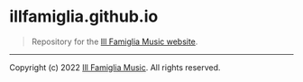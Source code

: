 # illfamiglia.github.io

> Repository for the [Ill Famiglia Music website](https://illfamiglia.com).

---

Copyright (c) 2022 [Ill Famiglia Music](https://illfamiglia.com). All rights reserved.
